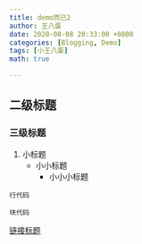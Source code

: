 ```yaml
---
title: demo而已2
author: 王八蛋
date: 2020-08-08 20:33:00 +0800
categories: [Blogging, Demo]
tags: [小王八蛋]
math: true

---
```

## 二级标题
### 三级标题

1. 小标题
   + 小小标题
     - 小小小标题

`行代码`

```
块代码
```

[链接标题](www.baidu.com)